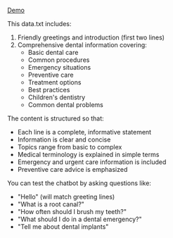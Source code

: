 [Demo](https://venerable-gumption-59a3f1.netlify.app/)

This data.txt includes:
1. Friendly greetings and introduction (first two lines)
2. Comprehensive dental information covering:
   - Basic dental care
   - Common procedures
   - Emergency situations
   - Preventive care
   - Treatment options
   - Best practices
   - Children's dentistry
   - Common dental problems

The content is structured so that:
- Each line is a complete, informative statement
- Information is clear and concise
- Topics range from basic to complex
- Medical terminology is explained in simple terms
- Emergency and urgent care information is included
- Preventive care advice is emphasized

You can test the chatbot by asking questions like:
- "Hello" (will match greeting lines)
- "What is a root canal?"
- "How often should I brush my teeth?"
- "What should I do in a dental emergency?"
- "Tell me about dental implants"
